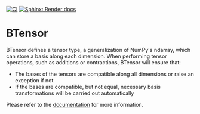 [![CI](https://github.com/maxnus/btensor/actions/workflows/ci.yml/badge.svg)](https://github.com/maxnus/btensor/actions/workflows/ci.yml)
[![Sphinx: Render docs](https://github.com/maxnus/btensor/actions/workflows/sphinx.yml/badge.svg)](https://github.com/maxnus/btensor/actions/workflows/sphinx.yml)

BTensor
=======

BTensor defines a tensor type, a generalization of NumPy's ndarray, which can store a basis along each dimension.
When performing tensor operations, such as additions or contractions, BTensor will ensure that:

- The bases of the tensors are compatible along all dimensions or raise an exception if not
- If the bases are compatible, but not equal, necessary basis transformations will be carried out automatically

Please refer to the [documentation](https://maxnus.github.io/btensor/index.html) for more information.
